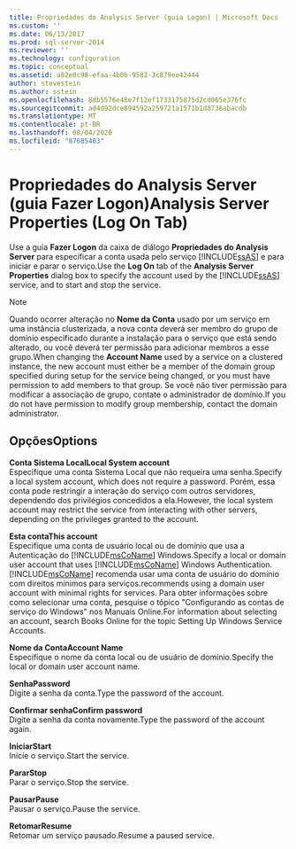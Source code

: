 ```yaml
---
title: Propriedades do Analysis Server (guia Logon) | Microsoft Docs
ms.custom: ''
ms.date: 06/13/2017
ms.prod: sql-server-2014
ms.reviewer: ''
ms.technology: configuration
ms.topic: conceptual
ms.assetid: a82e0c98-efaa-4b0b-9582-3c879ee42444
author: stevestein
ms.author: sstein
ms.openlocfilehash: 8db5576e48e7f12ef1733175875d2cd065e376fc
ms.sourcegitcommit: ad4d92dce894592a259721a1571b1d8736abacdb
ms.translationtype: MT
ms.contentlocale: pt-BR
ms.lasthandoff: 08/04/2020
ms.locfileid: "87685403"
---
```

# <a name="analysis-server-properties-log-on-tab"></a><span data-ttu-id="1c1b7-102">Propriedades do Analysis Server (guia Fazer Logon)</span><span class="sxs-lookup"><span data-stu-id="1c1b7-102">Analysis Server Properties (Log On Tab)</span></span>
  <span data-ttu-id="1c1b7-103">Use a guia **Fazer Logon** da caixa de diálogo **Propriedades do Analysis Server** para especificar a conta usada pelo serviço [!INCLUDE[ssAS](../../includes/ssas-md.md)] e para iniciar e parar o serviço.</span><span class="sxs-lookup"><span data-stu-id="1c1b7-103">Use the **Log On** tab of the **Analysis Server Properties** dialog box to specify the account used by the [!INCLUDE[ssAS](../../includes/ssas-md.md)] service, and to start and stop the service.</span></span>  
  
> [!NOTE]  
>  <span data-ttu-id="1c1b7-104">Quando ocorrer alteração no **Nome da Conta** usado por um serviço em uma instância clusterizada, a nova conta deverá ser membro do grupo de domínio especificado durante a instalação para o serviço que está sendo alterado, ou você deverá ter permissão para adicionar membros a esse grupo.</span><span class="sxs-lookup"><span data-stu-id="1c1b7-104">When changing the **Account Name** used by a service on a clustered instance, the new account must either be a member of the domain group specified during setup for the service being changed, or you must have permission to add members to that group.</span></span> <span data-ttu-id="1c1b7-105">Se você não tiver permissão para modificar a associação de grupo, contate o administrador de domínio.</span><span class="sxs-lookup"><span data-stu-id="1c1b7-105">If you do not have permission to modify group membership, contact the domain administrator.</span></span>  
  
## <a name="options"></a><span data-ttu-id="1c1b7-106">Opções</span><span class="sxs-lookup"><span data-stu-id="1c1b7-106">Options</span></span>  
 <span data-ttu-id="1c1b7-107">**Conta Sistema Local**</span><span class="sxs-lookup"><span data-stu-id="1c1b7-107">**Local System account**</span></span>  
 <span data-ttu-id="1c1b7-108">Especifique uma conta Sistema Local que não requeira uma senha.</span><span class="sxs-lookup"><span data-stu-id="1c1b7-108">Specify a local system account, which does not require a password.</span></span> <span data-ttu-id="1c1b7-109">Porém, essa conta pode restringir a interação do serviço com outros servidores, dependendo dos privilégios concedidos a ela.</span><span class="sxs-lookup"><span data-stu-id="1c1b7-109">However, the local system account may restrict the service from interacting with other servers, depending on the privileges granted to the account.</span></span>  
  
 <span data-ttu-id="1c1b7-110">**Esta conta**</span><span class="sxs-lookup"><span data-stu-id="1c1b7-110">**This account**</span></span>  
 <span data-ttu-id="1c1b7-111">Especifique uma conta de usuário local ou de domínio que usa a Autenticação do [!INCLUDE[msCoName](../../includes/msconame-md.md)] Windows.</span><span class="sxs-lookup"><span data-stu-id="1c1b7-111">Specify a local or domain user account that uses [!INCLUDE[msCoName](../../includes/msconame-md.md)] Windows Authentication.</span></span> [!INCLUDE[msCoName](../../includes/msconame-md.md)] <span data-ttu-id="1c1b7-112">recomenda usar uma conta de usuário do domínio com direitos mínimos para serviços.</span><span class="sxs-lookup"><span data-stu-id="1c1b7-112">recommends using a domain user account with minimal rights for services.</span></span> <span data-ttu-id="1c1b7-113">Para obter informações sobre como selecionar uma conta, pesquise o tópico "Configurando as contas de serviço do Windows" nos Manuais Online.</span><span class="sxs-lookup"><span data-stu-id="1c1b7-113">For information about selecting an account, search Books Online for the topic Setting Up Windows Service Accounts.</span></span>  
  
 <span data-ttu-id="1c1b7-114">**Nome da Conta**</span><span class="sxs-lookup"><span data-stu-id="1c1b7-114">**Account Name**</span></span>  
 <span data-ttu-id="1c1b7-115">Especifique o nome da conta local ou de usuário de domínio.</span><span class="sxs-lookup"><span data-stu-id="1c1b7-115">Specify the local or domain user account name.</span></span>  
  
 <span data-ttu-id="1c1b7-116">**Senha**</span><span class="sxs-lookup"><span data-stu-id="1c1b7-116">**Password**</span></span>  
 <span data-ttu-id="1c1b7-117">Digite a senha da conta.</span><span class="sxs-lookup"><span data-stu-id="1c1b7-117">Type the password of the account.</span></span>  
  
 <span data-ttu-id="1c1b7-118">**Confirmar senha**</span><span class="sxs-lookup"><span data-stu-id="1c1b7-118">**Confirm password**</span></span>  
 <span data-ttu-id="1c1b7-119">Digite a senha da conta novamente.</span><span class="sxs-lookup"><span data-stu-id="1c1b7-119">Type the password of the account again.</span></span>  
  
 <span data-ttu-id="1c1b7-120">**Iniciar**</span><span class="sxs-lookup"><span data-stu-id="1c1b7-120">**Start**</span></span>  
 <span data-ttu-id="1c1b7-121">Inicie o serviço.</span><span class="sxs-lookup"><span data-stu-id="1c1b7-121">Start the service.</span></span>  
  
 <span data-ttu-id="1c1b7-122">**Parar**</span><span class="sxs-lookup"><span data-stu-id="1c1b7-122">**Stop**</span></span>  
 <span data-ttu-id="1c1b7-123">Parar o serviço.</span><span class="sxs-lookup"><span data-stu-id="1c1b7-123">Stop the service.</span></span>  
  
 <span data-ttu-id="1c1b7-124">**Pausar**</span><span class="sxs-lookup"><span data-stu-id="1c1b7-124">**Pause**</span></span>  
 <span data-ttu-id="1c1b7-125">Pausar o serviço.</span><span class="sxs-lookup"><span data-stu-id="1c1b7-125">Pause the service.</span></span>  
  
 <span data-ttu-id="1c1b7-126">**Retomar**</span><span class="sxs-lookup"><span data-stu-id="1c1b7-126">**Resume**</span></span>  
 <span data-ttu-id="1c1b7-127">Retomar um serviço pausado.</span><span class="sxs-lookup"><span data-stu-id="1c1b7-127">Resume a paused service.</span></span>  
  
  
